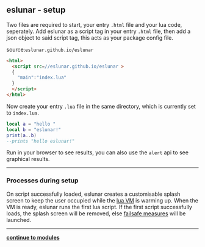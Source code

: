 eslunar - setup
---
Two files are required to start, your entry `.html` file and your lua code, seperately. Add eslunar as a script tag in your entry `.html` file, then add a json object to said script tag, this acts as your package config file.

source:```eslunar.github.io/eslunar```

```html
<html>
  <script src=//eslunar.github.io/eslunar >
  {
    "main":"index.lua"
  }
  </script>
</html>
```

Now create your entry `.lua`  file in the same directory, which is currently set to `index.lua`.

```lua
local a = "hello "
local b = "eslunar!"
print(a..b)
--prints "hello eslunar!"
```
Run in your browser to see results, you can also use the `alert` api to see graphical results.

---
### Processes during setup

On script successfully loaded, eslunar creates a customisable splash screen to keep the user occupied while the [lua VM](//fengari.io) is warming up. When the VM is ready, eslunar runs the first lua script. If the first script successfully loads, the splash screen will be removed, else [failsafe measures](./failsafe.md) will be launched.

---
**[continue to modules](./modules.md)**

